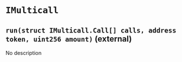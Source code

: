 # `IMulticall`

## `run(struct IMulticall.Call[] calls, address token, uint256 amount)` (external)

No description
